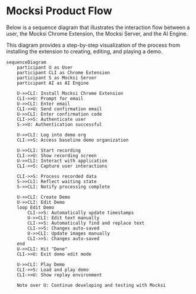 # Mocksi Product Flow

Below is a sequence diagram that illustrates the interaction flow between a user, the Mocksi Chrome Extension, the Mocksi Server, and the AI Engine. 

This diagram provides a step-by-step visualization of the process from installing the extension to creating, editing, and playing a demo. 

```mermaid
sequenceDiagram
    participant U as User
    participant CLI as Chrome Extension
    participant S as Mocksi Server
    participant AI as AI Engine

    U->>CLI: Install Mocksi Chrome Extension
    CLI->>U: Prompt for email
    U->>CLI: Enter email
    CLI->>U: Send confirmation email
    U->>CLI: Enter confirmation code
    CLI->>S: Authenticate user
    S->>U: Authentication successful

    U->>CLI: Log into demo org
    CLI->>S: Access baseline demo organization

    U->>CLI: Start recording
    CLI->>U: Show recording screen
    U->>CLI: Interact with application
    CLI->>S: Capture user interactions

    CLI->>S: Process recorded data
    S->>CLI: Reflect waiting state
    S->>CLI: Notify processing complete

    U->>CLI: Create Demo
    U->>CLI: Edit Demo
    loop Edit Demo
        CLI->>S: Automatically update timestamps
        U->>CLI: Edit text manually
        CLI->>S: Automatically find and replace text
        CLI->>S: Changes auto-saved
        U->>CLI: Update images manually
        CLI->>S: Changes auto-saved
    end
    U->>CLI: Hit "Done"
    CLI->>U: Exit demo edit mode

    U->>CLI: Play Demo
    CLI->>S: Load and play demo
    CLI->>U: Show replay environment

    Note over U: Continue developing and testing with Mocksi
```